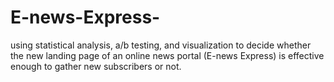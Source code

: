 # E-news-Express-
using statistical analysis, a/b testing, and visualization to decide whether the new landing page of an online news portal (E-news Express) is effective enough to gather new subscribers or not.
